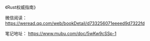 《Rust权威指南》


微信阅读：
https://weread.qq.com/web/bookDetail/d733256071eeeed9d7322fd


笔记地址：
https://www.mubu.com/doc/5wKw9cSSp-1
